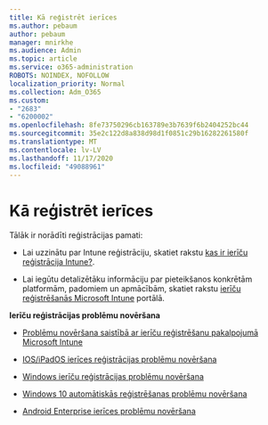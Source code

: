 ```yaml
---
title: Kā reģistrēt ierīces
ms.author: pebaum
author: pebaum
manager: mnirkhe
ms.audience: Admin
ms.topic: article
ms.service: o365-administration
ROBOTS: NOINDEX, NOFOLLOW
localization_priority: Normal
ms.collection: Adm_O365
ms.custom:
- "2683"
- "6200002"
ms.openlocfilehash: 8fe73750296cb163789e3b7639f6b2404252bc44
ms.sourcegitcommit: 35e2c122d8a838d98d1f0851c29b16282261580f
ms.translationtype: MT
ms.contentlocale: lv-LV
ms.lasthandoff: 11/17/2020
ms.locfileid: "49088961"
---
```

# <a name="how-to-enroll-devices"></a>Kā reģistrēt ierīces

Tālāk ir norādīti reģistrācijas pamati:

- Lai uzzinātu par Intune reģistrāciju, skatiet rakstu [kas ir ierīču reģistrācija Intune?](https://docs.microsoft.com/mem/intune/enrollment/device-enrollment).

- Lai iegūtu detalizētāku informāciju par pieteikšanos konkrētām platformām, padomiem un apmācībām, skatiet rakstu [ierīču reģistrēšanās Microsoft Intune](https://docs.microsoft.com/mem/intune/enrollment/) portālā.

**Ierīču reģistrācijas problēmu novēršana**

- [Problēmu novēršana saistībā ar ierīču reģistrēšanu pakalpojumā Microsoft Intune](https://docs.microsoft.com/mem/intune/enrollment/troubleshoot-device-enrollment-in-intune)

- [IOS/iPadOS ierīces reģistrācijas problēmu novēršana](https://docs.microsoft.com/mem/intune/enrollment/troubleshoot-ios-enrollment-errors)

- [Windows ierīču reģistrācijas problēmu novēršana](https://docs.microsoft.com/mem/intune/enrollment/troubleshoot-windows-enrollment-errors)

- [Windows 10 automātiskās reģistrēšanas problēmu novēršana](https://docs.microsoft.com/mem/intune/enrollment/troubleshoot-windows-auto-enrollment)

- [Android Enterprise ierīces problēmu novēršana](https://docs.microsoft.com/mem/intune/enrollment/troubleshoot-android-enrollment)



